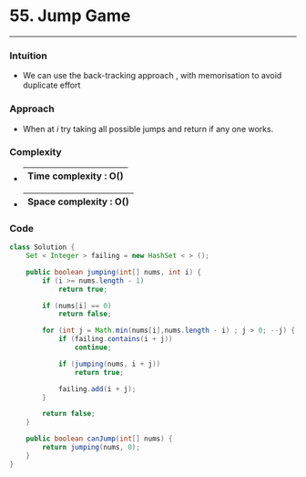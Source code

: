 # 55. Jump Game

***

### Intuition

* We can use the back-tracking approach , with memorisation to avoid duplicate effort

### Approach

* When at $i$ try taking all possible jumps and return if any one works.

### Complexity

* | **Time complexity** : $\text{O}()$ |
  | ---------------------------------- |
* | **Space complexity** : $\text{O}()$ |
  | ----------------------------------- |

### Code

```java
class Solution {
    Set < Integer > failing = new HashSet < > ();

    public boolean jumping(int[] nums, int i) {
        if (i >= nums.length - 1)
            return true;

        if (nums[i] == 0)
            return false;

		for (int j = Math.min(nums[i],nums.length - i) ; j > 0; --j) {
            if (failing.contains(i + j))
                continue;

            if (jumping(nums, i + j))
                return true;

            failing.add(i + j);
        }

        return false;
    }

    public boolean canJump(int[] nums) {
        return jumping(nums, 0);
    }
}
```
